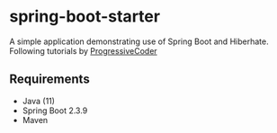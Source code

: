 # spring-boot-starter
A simple application demonstrating use of Spring Boot and Hiberhate. Following tutorials by [ProgressiveCoder](http://progressivecoder.com/the-anatomy-of-a-spring-boot-application/)

## Requirements 
- Java (11)
- Spring Boot 2.3.9
- Maven 
